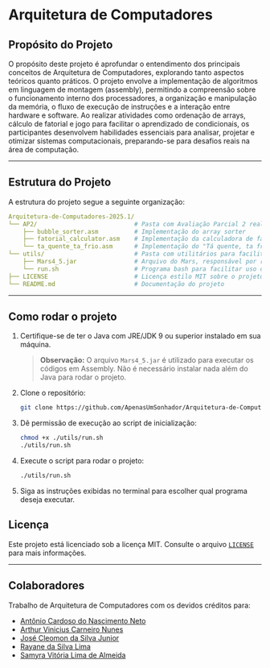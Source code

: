 # Arquitetura de Computadores  
## Propósito do Projeto  
O propósito deste projeto é aprofundar o entendimento dos principais conceitos de Arquitetura de Computadores, explorando tanto aspectos teóricos quanto práticos. O projeto envolve a implementação de algoritmos em linguagem de montagem (assembly), permitindo a compreensão sobre o funcionamento interno dos processadores, a organização e manipulação da memória, o fluxo de execução de instruções e a interação entre hardware e software. Ao realizar atividades como ordenação de arrays, cálculo de fatorial e jogo para facilitar o aprendizado de condicionais, os participantes desenvolvem habilidades essenciais para analisar, projetar e otimizar sistemas computacionais, preparando-se para desafios reais na área de computação.

---  

## Estrutura do Projeto  
A estrutura do projeto segue a seguinte organização:  
```yaml  
Arquitetura-de-Computadores-2025.1/
└── AP2/                           # Pasta com Avaliação Parcial 2 realizada  
    ├── bubble_sorter.asm          # Implementação do array sorter
    ├── fatorial_calculator.asm    # Implementação da calculadora de fatorial
    └── ta_quente_ta_frio.asm      # Implementação do "Tá quente, ta frio"
└── utils/                         # Pasta com utilitários para facilitar o uso do projeto
    ├── Mars4_5.jar                # Arquivo do Mars, responsável por rodar os programas
    └── run.sh                     # Programa bash para facilitar uso do projeto
├── LICENSE                        # Licença estilo MIT sobre o projeto  
└── README.md                      # Documentação do projeto  
```  
---  
## Como rodar o projeto

1. Certifique-se de ter o Java com JRE/JDK 9 ou superior instalado em sua máquina.
    > **Observação:** O arquivo `Mars4_5.jar` é utilizado para executar os códigos em Assembly. Não é necessário instalar nada além do Java para rodar o projeto.
2. Clone o repositório:
    ```bash
    git clone https://github.com/ApenasUmSonhador/Arquitetura-de-Computadores-2025.1.git
    ```
3. Dê permissão de execução ao script de inicialização:
    ```bash
    chmod +x ./utils/run.sh
    ./utils/run.sh
    ```
3. Execute o script para rodar o projeto:
    ```bash
    ./utils/run.sh
    ```
5. Siga as instruções exibidas no terminal para escolher qual programa deseja executar.
## Licença  
Este projeto está licenciado sob a licença MIT. Consulte o arquivo [`LICENSE`](LICENSE) para mais informações.  

---  

## Colaboradores  
Trabalho de Arquitetura de Computadores com os devidos créditos para:  
- [Antônio Cardoso do Nascimento Neto](https://github.com/CardosoNascimento)
- [Arthur Vinicius Carneiro Nunes](https://github.com/ApenasUmSonhador)
- [José Cleomon da Silva Junior](https://github.com/cleomon)
- [Rayane da Silva Lima](https://github.com/Rayane-Silva-Lima)
- [Samyra Vitória Lima de Almeida](https://github.com/samyraalmeida)